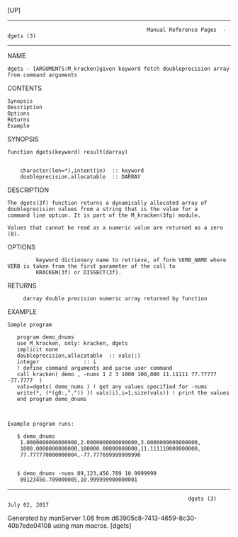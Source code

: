 [UP]

-----------------------------------------------------------------------------------------------------------------------------------
                                                Manual Reference Pages  - dgets (3)
-----------------------------------------------------------------------------------------------------------------------------------
                                                                 
NAME

    dgets - [ARGUMENTS:M_kracken]given keyword fetch doubleprecision array from command arguments

CONTENTS

    Synopsis
    Description
    Options
    Returns
    Example

SYNOPSIS

    function dgets(keyword) result(darray)


        character(len=*),intent(in)  :: keyword
        doubleprecision,allocatable  :: DARRAY



DESCRIPTION

    The dgets(3f) function returns a dynamically allocated array of doubleprecision values from a string that is the value for a
    command line option. It is part of the M_kracken(3fp) module.

    Values that cannot be read as a numeric value are returned as a zero (0).

OPTIONS

             keyword dictionary name to retrieve, of form VERB_NAME where VERB is taken from the first parameter of the call to
             KRACKEN(3f) or DISSECT(3f).

RETURNS

         darray double precision numeric array returned by function

EXAMPLE

    Sample program

       program demo_dnums
       use M_kracken, only: kracken, dgets
       implicit none
       doubleprecision,allocatable  :: vals(:)
       integer              :: i
       ! define command arguments and parse user command
       call kracken( demo , -nums 1 2 3 1000 100,000 11.11111 77.77777 -77.7777  )
       vals=dgets( demo_nums ) ! get any values specified for -nums
       write(*, (*(g0:,",")) )( vals(i),i=1,size(vals)) ! print the values
       end program demo_dnums



    Example program runs:

       $ demo_dnums
        1.0000000000000000,2.0000000000000000,3.0000000000000000,
        1000.0000000000000,100000.00000000000,11.111110000000000,
        77.777770000000004,-77.777699999999996


       $ demo_dnums -nums 89,123,456.789 10.9999999
        89123456.789000005,10.999999900000001



-----------------------------------------------------------------------------------------------------------------------------------

                                                             dgets (3)                                                July 02, 2017

Generated by manServer 1.08 from d63905c8-7413-4659-8c30-40b7ede04108 using man macros.
                                                              [dgets]
